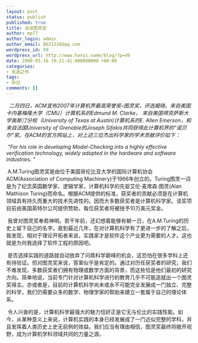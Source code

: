 ```yaml
---
layout: post
status: publish
published: true
title: 谈谈图灵奖
author: mp77
author_login: admin
author_email: 8621316@qq.com
wordpress_id: 49
wordpress_url: http://www.hanyi.name/blog/?p=49
date: 2008-05-16 19:21:41.000000000 +08:00
categories:
- 天选之作
tags:
- 杂记
comments: []
---
```

<em>  二月四日，ACM宣布2007年计算机界最高荣誉奖–图灵奖，评选揭晓。来自美国卡内基梅隆大学（CMU）计算机系的Edmund M. Clarke， 来自美国得克萨斯大学奥斯汀分校（University of Texas at Austin)计算机系的E. Allen Emerson，和来自法国University of Grenoble的Joseph Sifakis共同获得此计算机界的“诺贝尔”奖。在ACM的官方网站上，对上述三位杰出科学家的学术贡献评价如下：</em>

<em> “For his role in developing Model-Checking into a highly effective verification technology, widely adopted in the hardware and software industries. ”</em>

 A.M.Turing图灵奖是由位于美国哥伦比亚大学的国际计算机协会ACM(Association of Computing Machinery)于1966年创立的。Turing图灵一词是为了纪念英国数学家、逻辑学家，计算机科学的先驱艾伦·麦席森·图灵(<span lang="en" xml:lang="en">Alan Mathison Turing)而命名。</span><span lang="en" xml:lang="en">根据ACM提供的标准，获奖者的贡献必须是在计算机领域具有持久而重大的技术先进性的。因而大多数获奖者是计算机科学家。该奖项目前由美国英特尔公司提供赞助，每位获奖者将被授予10万美元奖金。</span>

<span lang="en" xml:lang="en"> 我曾对图灵奖奉若神明。若干年前，还幻想着能够有朝一日，在A.M.Turing的历史上留下自己的名字。直到最近几年，在对计算机科学有了更进一步的了解之后，我发现，相对于理论开拓者来说，实践家才是软件这个产业更为需要的人才。这也就是为何我选择了软件工程的原因吧。</span>

<span lang="en" xml:lang="en"> 是否选择实践的道路就自动放弃了问鼎科学巅峰的机会，这恐怕在很多学科上还有待验证。但对图灵奖来说，答案似乎是肯定的。通过对历任获奖者的研究，我们不难发现，多数获奖者们拥有物理或数学方面的背景，而这些恰是他们最初的研究方向。简单地说，当前专门针对计算机科学进行的教育几乎不可能造就出一个图灵奖得主。亦或者是，目前的计算机科学尚未或永不可能完全发展成一门独立、完整的科学，我们仍需要众多的数学、物理学家的帮助来建立一套属于自己的理论体系。</span>

<span lang="en" xml:lang="en"> 令人兴奋的是，计算机科学最强大的魅力恰好正是它无与伦比的实践性能。如今，从某种意义上来说，计算机实践的本身已经发展成了一门近似完整的学科，并且发挥着人类历史上史无前例的效益。我们应当有理由相信，图灵奖最终将敞开视野，成为计算机学科领域共同的力量之源。</span>
